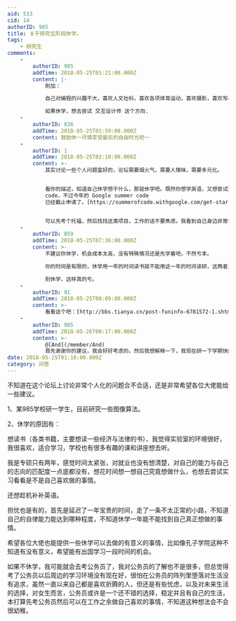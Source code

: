 ```yaml
---
aid: 533
cid: 14
authorID: 985
title: 关于研究生阶段休学。
tags:
    - 研究生
comments:
    -
        authorID: 985
        addTime: 2018-05-25T01:21:00.000Z
        content: |-
            附加：

            自己对编程的兴趣不大，喜欢人文社科，喜欢各项体育运动，喜欢摄影，喜欢写小诗，有经营自己的公众号，马上三年了。

            如果休学，想去尝试 交互设计师 这个方向.
    -
        authorID: 836
        addTime: 2018-05-25T01:59:00.000Z
        content: 鼓励休～尽情享受最后的自由时光吧～
    -
        authorID: 1
        addTime: 2018-05-25T02:10:00.000Z
        content: >-
            其实讨论一些个人问题蛮好的，论坛需要烟火气，需要人情味，需要多元化。


            看你的描述，知道自己休学想干什么，那就休学吧。既然你想学英语，又想尝试交互设计师，可以看看一些国际大公司的实习项目或者 summer
            code，不过今年的 Google summer code
            已经截止申请了。[https://summerofcode.withgoogle.com/get-started/](https://summerofcode.withgoogle.com/get-started/)


            可以先考个托福，然后找找这类项目。工作的话不要焦虑。我看到自己身边非常优秀的同学，仅仅是为了一个户口或者一个安稳的工作就去基层政府当螺丝钉（仅仅是为了工作，并不是喜欢从政），我觉得不是很明智。
    -
        authorID: 859
        addTime: 2018-05-25T07:36:00.000Z
        content: >-
            不建议你休学，机会成本太高，没有特殊情况还是先学着吧，不然亏本。  

            你的时间是有限的，休学用一年的时间读书就不能用这一年的时间读研，这两者互为对方的机会成本。休学一年的机会成本就是读研一年的收益，根据描述，你的专业应该是热门的，读研后，一年的收益应该不少。休学一年不应该只考虑你那一年的损失，还要考虑机会成本。  

            别休学，这样真的亏。
    -
        authorID: 91
        addTime: 2018-05-25T08:09:00.000Z
        content: >-
            看看这个吧：[http://bbs.tianya.cn/post-funinfo-6781572-1.shtml](http://bbs.tianya.cn/post-funinfo-6781572-1.shtml)
    -
        authorID: 985
        addTime: 2018-05-26T00:17:00.000Z
        content: >-
            @[And](/member/And)
            首先谢谢你的建议，我会好好考虑的。然后我想解释一下，我现在研一下学期快结束了，近一年的时间成长了很多，我喜欢这种学习成长的感觉，想继续学习，所以才考虑休学然后继续在学校多学一年，把两年的学制延长到三年。如果不休学，我应该马上就要正式找工作和签约，这对我现在的状况来说很紧凑和慌乱，很多事情都没有考虑清楚，大概是这种情况。
date: 2018-05-25T01:16:00.000Z
category: 问答
---
```


不知道在这个论坛上讨论非常个人化的问题合不合适，还是非常希望各位大佬能给一些建议。

1、某985学校研一学生，目前研究一些图像算法。

2、休学的原因有：

想读书（各类书籍，主要想读一些经济与法律的书），我觉得实验室的环境很好，我很喜欢，适合学习，学校也有很多有趣的课和讲座想去听。

我是专硕只有两年，感觉时间太紧张，对就业也没有想清楚，对自己的能力与自己的志向的匹配度一点底都没有，想花时间想一想自己究竟想做什么，也想去尝试实习看看是不是自己喜欢做的事情。

还想趁机补补英语。

担忧也是有的，首先是延迟了一年宝贵的时间，走了一条不太正常的小路，不知道自己的自律能力能达到哪种程度，不知道休学一年能不能找到自己真正想做的事情。

希望各位大佬也能提供一些休学可以去做的有意义的事情，比如像孔子学院这种不知道有没有意义，希望能有出国学习一段时间的机会。

如果不休学，我可能就会去考公务员了，我对公务员的了解也不是很多，但总觉得考了公务员以后周边的学习环境没有现在好，很怕在公务员的阵列里堕落对生活没有追求，虽然一直以来自己都是喜欢折腾的人，但还是有些忧虑，以及对未来生活的选择，对女生而言，公务员或许是一个还不错的选择，稳定并且有自己的生活，本打算先考公务员然后可以在工作之余做自己喜欢的事情，不知道这种想法会不会很幼稚。
